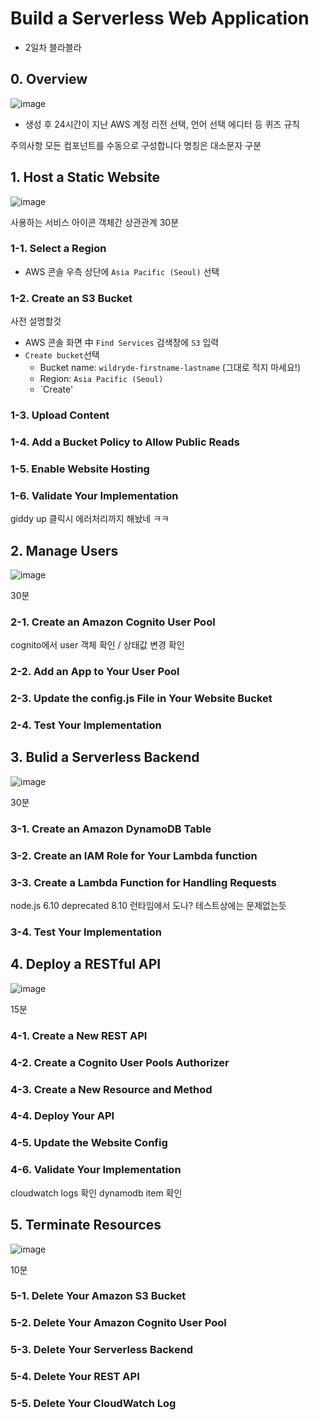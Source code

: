 # Build a Serverless Web Application

- 2일차 블라블라

## 0. Overview

![image](/images/Day2-0.png)

- 생성 후 24시간이 지난 AWS 계정
리전 선택, 언어 선택
에디터 등
퀴즈 규칙


주의사항
모든 컴포넌트를 수동으로 구성합니다
명칭은 대소문자 구분

## 1. Host a Static Website

![image](/images/Day2-1.png)

사용하는 서비스 아이콘
객체간 상관관계
30분

### 1-1. Select a Region
- AWS 콘솔 우측 상단에 `Asia Pacific (Seoul)` 선택

### 1-2. Create an S3 Bucket

사전 설명할것

* AWS 콘솔 화면 中 `Find Services` 검색창에 `S3` 입력
* `Create bucket`선택
  - Bucket name: `wildryde-firstname-lastname` (그대로 적지 마세요!)
  - Region: `Asia Pacific (Seoul)`
  - `Create'  

### 1-3. Upload Content

### 1-4. Add a Bucket Policy to Allow Public Reads

### 1-5. Enable Website Hosting

### 1-6. Validate Your Implementation

giddy up 클릭시 에러처리까지 해놨네 ㅋㅋ

## 2. Manage Users

![image](/images/Day2-2.png)

30분

### 2-1. Create an Amazon Cognito User Pool

cognito에서 user 객체 확인 / 상태값 변경 확인

### 2-2. Add an App to Your User Pool

### 2-3. Update the config.js File in Your Website Bucket

### 2-4. Test Your Implementation


## 3. Bulid a Serverless Backend

![image](/images/Day2-3.png)

30분

### 3-1. Create an Amazon DynamoDB Table

### 3-2. Create an IAM Role for Your Lambda function

### 3-3. Create a Lambda Function for Handling Requests

node.js 6.10 deprecated
	8.10 런타임에서 도나?
	테스트상에는 문제없는듯
  
### 3-4. Test Your Implementation

## 4. Deploy a RESTful API

![image](/images/Day2-4.png)

15분


### 4-1. Create a New REST API

### 4-2. Create a Cognito User Pools Authorizer

### 4-3. Create a New Resource and Method

### 4-4. Deploy Your API

### 4-5. Update the Website Config

### 4-6. Validate Your Implementation

cloudwatch logs 확인
dynamodb item 확인


## 5. Terminate Resources

![image](/images/Day2-5.png)

10분

### 5-1. Delete Your Amazon S3 Bucket

### 5-2. Delete Your Amazon Cognito User Pool

### 5-3. Delete Your Serverless Backend

### 5-4. Delete Your REST API

### 5-5. Delete Your CloudWatch Log
